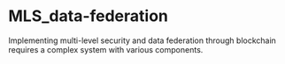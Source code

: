 # MLS_data-federation
Implementing multi-level security and data federation through blockchain requires a complex system with various components.
